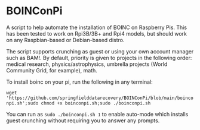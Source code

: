 # BOINConPi
A script to help automate the installation of BOINC on Raspberry Pis. This has been tested to work on Rpi3B/3B+ and Rpi4 models, but should work on any Raspbian-based or Debian-based distro.

The script supports crunching as guest or using your own account manager such as BAM!. By default, priority is given to projects in the following order: medical research, physics/astrophysics, umbrella projects (World Community Grid, for example), math.

To install boinc on your pi, run the following in any terminal:

`wget 'https://github.com/springfielddatarecovery/BOINConPi/blob/main/boinconpi.sh';sudo chmod +x boinconpi.sh;sudo ./boinconpi.sh`

You can run as `sudo ./boinconpi.sh 1` to enable auto-mode which installs guest crunching without requiring you to answer any prompts.


